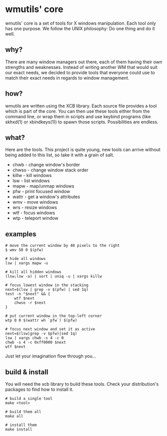 
wmutils' core
=============

wmutils' core is a set of tools for X windows manipulation. Each tool only has
one purpose. We follow the UNIX philosophy: Do one thing and do it well.

why?
----

There are many window managers out there, each of them having their own strengths and
weaknesses. Instead of writing another WM that would suit our exact needs, we
decided to provide tools that everyone could use to match their exact needs in regards
to window management.

how?
----

wmutils are written using the XCB library. Each source file provides a tool which
is part of the core. You can then use these tools either from the command line,
or wrap them in scripts and use keybind programs (like skhxd(1) or xbindkeys(1))
to spawn those scripts. Possibilities are endless.

what?
-----

Here are the tools. This project is quite young, new tools can arrive
without being added to this list, so take it with a grain of salt.

* chwb  - change window's border
* chwso - change window stack order
* killw - kill windows
* lsw   - list windows
* mapw  - map/unmap windows
* pfw   - print focused window
* wattr - get a window's attributes
* wmv   - move windows
* wrs   - resize windows
* wtf   - focus windows
* wtp   - teleport window

examples
--------

    # move the current window by 40 pixels to the right
    $ wmv 50 0 $(pfw)

    # hide all windows
    lsw | xargs mapw -u

    # kill all hidden windows
    (lsw;lsw -a) | sort | uniq -u | xargs killw

    # focus lowest window in the stacking
    next=$(lsw | grep -v $(pfw) | sed 1q)
    test -n "$next" && {
        wtf $next
        chwso -r $next
    }

    # put current window in the top-left corner
    wtp 0 0 $(wattr wh `pfw`) $(pfw)

    # focus next window and set it as active
    next=$(lsw|grep -v $pfw)|sed 1q)
    lsw | xargs chwb -s 4 -c 0
    chwb -s 4 -c 0xff0000 $next
    wtf $next

Just let your imagination flow through you...

build & install
---------------

You will need the xcb library to build these tools. Check your distribution's
packages to find how to install it.

    # build a single tool
    make <tool>

    # build them all
    make all

    # install them
    make install
